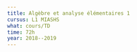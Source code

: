 ```yaml
---
title: Algèbre et analyse élémentaires 1
cursus: L1 MIASHS
what: cours/TD
time: 72h
year: 2018--2019
---
```


